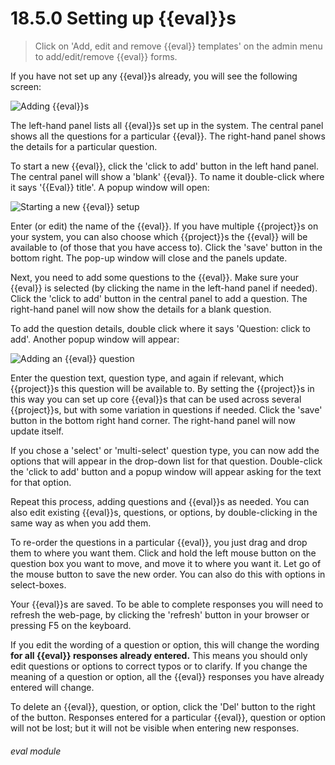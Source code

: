 # 18.5.0    Setting up {{eval}}s

> Click on 'Add, edit and remove {{eval}} templates' on the admin menu to add/edit/remove {{eval}} forms. 

If you have not set up any {{eval}}s already, you will see the following screen: 

![Adding {{eval}}s]({{imgpath}}148a.png)

The left-hand panel lists all {{eval}}s set up in the system. The central panel shows all the questions for a particular {{eval}}. The right-hand panel shows the details for a particular question.

To start a new {{eval}}, click the 'click to add' button in the left hand panel. The central panel will show a 'blank' {{eval}}. To name it double-click where it says '{{Eval}} title'. A popup window will open:

![Starting a new {{eval}} setup]({{imgpath}}148b.png)

Enter (or edit) the name of the {{eval}}. If you have multiple {{project}}s on your system, you can also choose which {{project}}s the {{eval}} will be available to (of those that you have access to). Click the 'save' button in the bottom right. The pop-up window will close and the panels update.

Next, you need to add some questions to the {{eval}}. Make sure your {{eval}} is selected (by clicking the name in the left-hand panel if needed). Click the 'click to add' button in the central panel to add a question. The right-hand panel will now show the details for a blank question.

To add the question details, double click where it says 'Question: click to add'. Another popup window will appear:

![Adding an {{eval}} question]({{imgpath}}148c.png)

Enter the question text, question type, and again if relevant, which {{project}}s this question will be available to. By setting the {{project}}s in this way you can set up core {{eval}}s that can be used across several {{project}}s, but with some variation in questions if needed. Click the 'save' button in the bottom right hand corner. The right-hand panel will now update itself.

If you chose a 'select' or 'multi-select' question type, you can now add the options that will appear in the drop-down list for that question. Double-click the 'click to add' button and a popup window will appear asking for the text for that option.

Repeat this process, adding questions and {{eval}}s as needed. You can also edit existing {{eval}}s, questions, or options, by double-clicking in the same way as when you add them.

To re-order the questions in a particular {{eval}}, you just drag and drop them to where you want them. Click and hold the left mouse button on the question box you want to move, and move it to where you want it. Let go of the mouse button to save the new order. You can also do this with options in select-boxes.

Your {{eval}}s are saved. To be able to complete responses you will need to refresh the web-page, by clicking the 'refresh' button in your browser or pressing F5 on the keyboard.

If you edit the wording of a question or option, this will change the wording **for all {{eval}} responses already entered.** This means you should only edit questions or options to correct typos or to clarify. If you change the meaning of a question or option, all the {{eval}} responses you have already entered will change.

To delete an {{eval}}, question, or option, click the 'Del' button to the right of the button. Responses entered for a particular {{eval}}, question or option will not be lost; but it will not be visible when entering new responses. 

###### eval module

